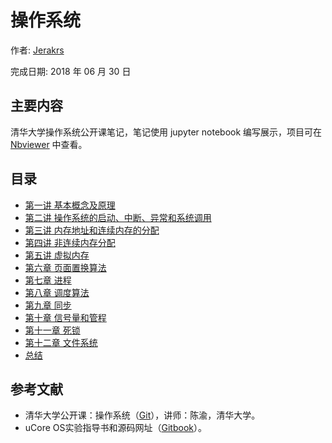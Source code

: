 # 操作系统

作者: [Jerakrs](http://jerakrs.com/)

完成日期: 2018 年 06 月 30 日

## 主要内容

清华大学操作系统公开课笔记，笔记使用 jupyter notebook 编写展示，项目可在 [Nbviewer](http://nbviewer.jupyter.org/github/JeraKrs/Notes/blob/master/Operating%20System/README.ipynb) 中查看。

## 目录

* [第一讲 基本概念及原理](http://nbviewer.jupyter.org/github/JeraKrs/Notes/blob/master/Operating%20System/Chapter01.ipynb)
* [第二讲 操作系统的启动、中断、异常和系统调用](http://nbviewer.jupyter.org/github/JeraKrs/Notes/blob/master/Operating%20System/Chapter02.ipynb)
* [第三讲 内存地址和连续内存的分配](http://nbviewer.jupyter.org/github/JeraKrs/Notes/blob/master/Operating%20System/Chapter03.ipynb)
* [第四讲 非连续内存分配](http://nbviewer.jupyter.org/github/JeraKrs/Notes/blob/master/Operating%20System/Chapter04.ipynb)
* [第五讲 虚拟内存](http://nbviewer.jupyter.org/github/JeraKrs/Notes/blob/master/Operating%20System/Chapter05.ipynb)
* [第六章 页面置换算法](http://nbviewer.jupyter.org/github/JeraKrs/Notes/blob/master/Operating%20System/Chapter06.ipynb)
* [第七章 进程](http://nbviewer.jupyter.org/github/JeraKrs/Notes/blob/master/Operating%20System/Chapter07.ipynb)
* [第八章 调度算法](http://nbviewer.jupyter.org/github/JeraKrs/Notes/blob/master/Operating%20System/Chapter08.ipynb)
* [第九章 同步](http://nbviewer.jupyter.org/github/JeraKrs/Notes/blob/master/Operating%20System/Chapter09.ipynb)
* [第十章 信号量和管程](http://nbviewer.jupyter.org/github/JeraKrs/Notes/blob/master/Operating%20System/Chapter10.ipynb)
* [第十一章 死锁](http://nbviewer.jupyter.org/github/JeraKrs/Notes/blob/master/Operating%20System/Chapter11.ipynb)
* [第十二章 文件系统](http://nbviewer.jupyter.org/github/JeraKrs/Notes/blob/master/Operating%20System/Chapter12.ipynb)
* [总结](http://nbviewer.jupyter.org/github/JeraKrs/Notes/blob/master/Operating%20System/Summary.ipynb)


## 参考文献

* 清华大学公开课：操作系统（[Git](https://github.com/chyyuu/os_course_info)），讲师：陈渝，清华大学。
* uCore OS实验指导书和源码网址（[Gitbook](https://objectkuan.gitbooks.io/ucore-docs/content/)）。
